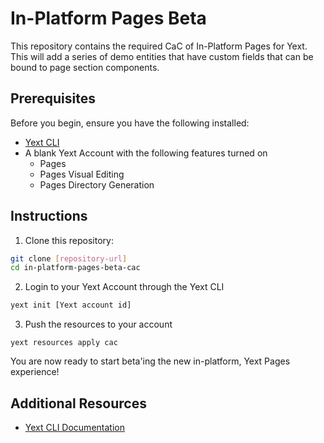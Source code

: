 # In-Platform Pages Beta

This repository contains the required CaC of In-Platform Pages for Yext. This will add a series of demo entities that have custom fields that can be bound to page section components.

## Prerequisites

Before you begin, ensure you have the following installed:

- [Yext CLI](https://hitchhikers.yext.com/docs/cli/getting-started/install/)
- A blank Yext Account with the following features turned on
  - Pages
  - Pages Visual Editing
  - Pages Directory Generation

## Instructions

1. Clone this repository:

```bash
git clone [repository-url]
cd in-platform-pages-beta-cac
```

2. Login to your Yext Account through the Yext CLI

```bash
yext init [Yext account id]
```

3.  Push the resources to your account

```
yext resources apply cac
```

You are now ready to start beta'ing the new in-platform, Yext Pages experience!

## Additional Resources

- [Yext CLI Documentation](https://hitchhikers.yext.com/docs/cli/getting-started/overview/)
